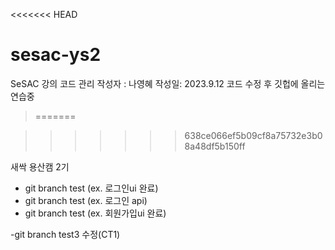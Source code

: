 <<<<<<< HEAD

# sesac-ys2

SeSAC 강의 코드 관리
작성자 : 나영혜
작성일: 2023.9.12
코드 수정 후 깃헙에 올리는 연습중

> =======

> > > > > > > 638ce066ef5b09cf8a75732e3b08a48df5b150ff

새싹 용산캠 2기

- git branch test (ex. 로그인ui 완료)
- git branch test (ex. 로그인 api)
- git branch test (ex. 회원가입ui 완료)

-git branch test3 수정(CT1)

